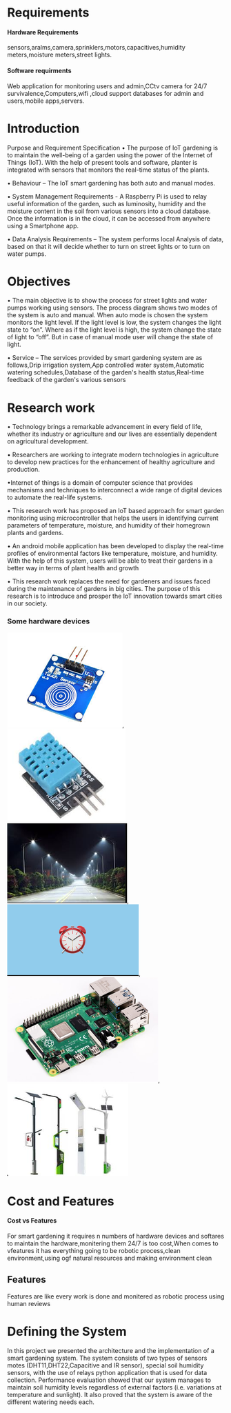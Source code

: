 
<h1>Requirements</h1>
<h4>Hardware Requirements</h4>sensors,aralms,camera,sprinklers,motors,capacitives,humidity meters,moisture meters,street lights.
<h4>Software requirments</h4>Web application for monitoring users and admin,CCtv camera for 24/7 survivalence,Computers,wifi ,cloud support databases for admin and users,mobile apps,servers.





<h1>Introduction</h1>

Purpose and Requirement Specification 
• The purpose of IoT gardening is to maintain the well-being of a garden using the power of the Internet of Things (IoT). With the help of present tools and software, planter is integrated with sensors that monitors the real-time status of the plants.

• Behaviour – The IoT smart gardening has both auto and manual modes.

• System Management Requirements -   A Raspberry Pi is used to relay useful information of the garden, such as luminosity, humidity and the moisture content in the soil from various sensors into a cloud database. Once the information is in the cloud, it can be accessed from anywhere using a Smartphone app.

• Data Analysis Requirements – The system performs local Analysis of data, based on that it will decide whether to turn on street lights or to turn on water pumps.

<h1>Objectives</h1>

• The main objective is to show the process for street lights and water pumps working using sensors. The process diagram shows two modes of the system is auto and manual. When auto mode is chosen the system monitors the light level. If the light level is low, the system changes the light state to “on”. Where as if the light level is high, the system change the state of light to “off”. But in case of manual mode user will change the state of light.

• Service – The services provided by smart gardening system are as follows,Drip irrigation system,App controlled water system,Automatic watering schedules,Database of the garden's health status,Real-time feedback of the garden's various sensors





<h1>Research work</h1>

• Technology brings a remarkable advancement in every field of life, whether its industry or agriculture and our lives are essentially dependent on agricultural development.

• Researchers are working to integrate modern technologies in agriculture to develop new practices for the enhancement of healthy agriculture and production.

•Internet of things is a domain of computer science that provides mechanisms and techniques to interconnect a wide range of digital devices to automate the real-life systems.

• This research work has proposed an IoT based approach for smart garden monitoring using microcontroller that helps the users in identifying current parameters of temperature, moisture, and humidity of their homegrown plants and gardens. 

• An android mobile application has been developed to display the real-time profiles of environmental factors like temperature, moisture, and humidity. With the help of this system, users will be able to treat their gardens in a better way in terms of plant health and growth

• This research work replaces the need for gardeners and issues faced during the maintenance of gardens in big cities. The purpose of this research is to introduce and prosper the IoT innovation towards smart cities in our society.



	
<h3> Some hardware devices</h3>

![Capacitor](https://github.com/Shivkumargowdru/smart-park/blob/main/Images/Annotation%202020-06-18%20001533.png),![](https://github.com/Shivkumargowdru/smart-park/blob/main/Images/Annotation%202020-06-18%20002717.png)![](https://github.com/Shivkumargowdru/smart-park/blob/main/Images/Annotation%202020-06-18%20003033.png),![](https://github.com/Shivkumargowdru/smart-park/blob/main/Images/alarm.png),![](https://github.com/Shivkumargowdru/smart-park/blob/main/Images/ras.png),![Street lights](https://github.com/Shivkumargowdru/smart-park/blob/main/Images/Annotation%202020-06-18%20002036.png)



<h1> Cost and Features </h1>
<h4>Cost vs Features</h4>
For smart gardening it requires n numbers of hardware devices and softares to maintain the hardware,monitering them 24/7 is too cost,When comes to vfeatures it has everything going to be robotic process,clean environment,using ogf natural resources and making environment clean

<h2>Features </h2>
Features are like every work is done and monitered as robotic process using human reviews  

<h1>Defining the System</h1>
In this project we presented the architecture and the implementation of a smart gardening system. The system consists of two types of sensors motes (DHT11,DHT22,Capacitive and IR sensor), special soil humidity sensors, with the use of relays python application that is used for data collection. Performance evaluation showed that our system manages to maintain soil humidity levels regardless of external factors (i.e. variations at temperature and sunlight). It also proved that the system is aware of the different watering needs each.







